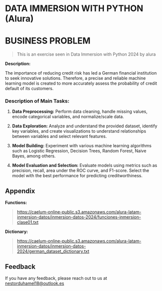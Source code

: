 
# **DATA IMMERSION WITH PYTHON (Alura)**
# **BUSINESS PROBLEM**

> This is an exercise seen in Data Immersion with Python 2024 by alura

**Description:**

The importance of reducing credit risk has led a German financial institution to seek innovative solutions. 
Therefore, a precise and reliable machine learning model is created to more accurately assess the probability of credit default of its customers.


### **Description of Main Tasks:**

1. **Data Preprocessing:** Perform data cleaning, handle missing values, encode categorical variables, and normalize/scale data.

2. **Data Exploration:** Analyze and understand the provided dataset, identify key variables, and create visualizations to understand relationships between variables and select relevant features.

3. **Model Building:** Experiment with various machine learning algorithms such as Logistic Regression, Decision Trees, Random Forest, Naive Bayes, among others.

4. **Model Evaluation and Selection:** Evaluate models using metrics such as precision, recall, area under the ROC curve, and F1-score. Select the model with the best performance for predicting creditworthiness.
## Appendix

**Functions:**
> https://caelum-online-public.s3.amazonaws.com/alura-latam-inmersion-datos/inmersion-datos-2024/funciones-inmersion-clase01.txt

**Dictionary:**
> https://caelum-online-public.s3.amazonaws.com/alura-latam-inmersion-datos/inmersion-datos-2024/german_dataset_dictionary.txt
## Feedback

If you have any feedback, please reach out to us at nestorduhamel18@outlook.es

